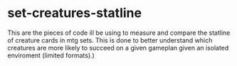 # set-creatures-statline
This are the pieces of code ill be using to measure and compare the statline of creature cards in mtg sets. This is done to better understand which creatures are more likely to succeed on a given gameplan  given an isolated enviroment (limited formats).)
